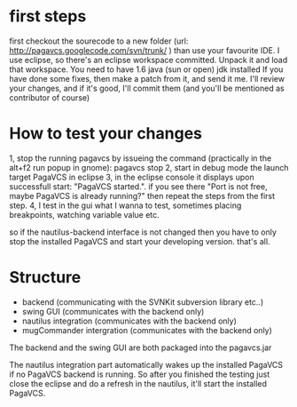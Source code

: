 # first steps #

first checkout the sourecode to a new folder (url:
http://pagavcs.googlecode.com/svn/trunk/ )
than use your favourite IDE. I use eclipse, so there's an eclipse workspace
committed. Unpack it and load that workspace. You need to have 1.6 java (sun or open)
jdk installed
If you have done some fixes, then make a patch from it, and send it me. I'll review
your changes, and if it's good, I'll commit them (and you'll be mentioned as
contributor of course)

# How to test your changes #

1, stop the running pagavcs by issueing the command (practically in the alt+f2 run popup in gnome):
pagavcs stop
2, start in debug mode the launch target PagaVCS in eclipse
3, in the eclipse console it displays upon successfull start: "PagaVCS started.". if you see there "Port
is not free, maybe PagaVCS is already running?" then repeat the steps from the first step.
4, I test in the gui what I wanna to test, sometimes placing breakpoints, watching variable value etc.

so if the nautilus-backend interface is not changed then you have to only stop the installed PagaVCS and start your developing version. that's all.

# Structure #

- backend (communicating with the SVNKit subversion library etc..)
- swing GUI (communicates with the backend only)
- nautilus integration (communicates with the backend only)
- mugCommander intergration (communicates with the backend only)

The backend and the swing GUI are both packaged into the pagavcs.jar


The nautilus integration part automatically wakes up the installed PagaVCS if no PagaVCS backend is running. So after you finished the testing just close the eclipse and do a refresh in the nautilus, it'll start the installed PagaVCS.